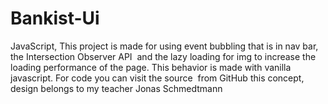 # Bankist-Ui
JavaScript,
This project is made for using event bubbling that is in nav bar, the Intersection Observer API  and the lazy loading for img to increase the loading performance of the page. This behavior is made with vanilla javascript. For code you can visit the source  from GitHub
this concept, design belongs to my teacher Jonas Schmedtmann
